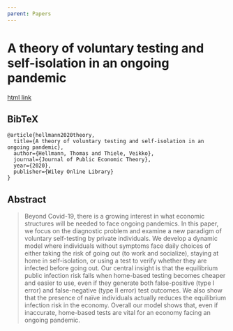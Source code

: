 ```yaml
---
parent: Papers
---
```


# A theory of voluntary testing and self-isolation in an ongoing pandemic

[html link](https://onlinelibrary.wiley.com/doi/full/10.1111/jpet.12584)

## BibTeX
```
@article{hellmann2020theory,
  title={A theory of voluntary testing and self-isolation in an ongoing pandemic},
  author={Hellmann, Thomas and Thiele, Veikko},
  journal={Journal of Public Economic Theory},
  year={2020},
  publisher={Wiley Online Library}
}
```

## Abstract

> Beyond Covid-19, there is a growing interest in what economic structures will be needed to face ongoing pandemics. In this paper, we focus on the diagnostic problem and examine a new paradigm of voluntary self-testing by private individuals. We develop a dynamic model where individuals without symptoms face daily choices of either taking the risk of going out (to work and socialize), staying at home in self-isolation, or using a test to verify whether they are infected before going out. Our central insight is that the equilibrium public infection risk falls when home-based testing becomes cheaper and easier to use, even if they generate both false-positive (type I error) and false-negative (type II error) test outcomes. We also show that the presence of naïve individuals actually reduces the equilibrium infection risk in the economy. Overall our model shows that, even if inaccurate, home-based tests are vital for an economy facing an ongoing pandemic.